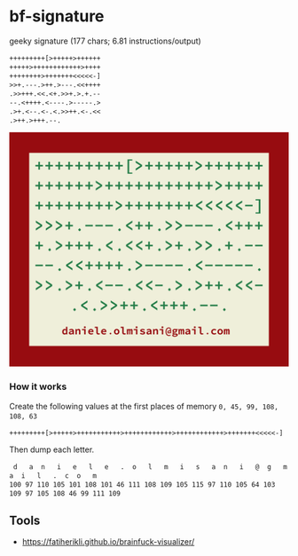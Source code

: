 # bf-signature
geeky signature (177 chars; 6.81 instructions/output)

```
+++++++++[>+++++>++++++
+++++>++++++++++++>++++
++++++++>+++++++<<<<<-]
>>+.---.>++.>---.<<++++
.>>+++.<<.<+.>>+.>.+.--
--.<++++.<----.>-----.>
.>+.<--.<-.<.>>++.<-.<<
.>++.>+++.--.
```


![signature](bf-signature.png) 

### How it works
 
Create the following values at the first places of memory ```0, 45, 99, 108, 108, 63```

```
+++++++++[>+++++>+++++++++++>++++++++++++>++++++++++++>+++++++<<<<<-]
```

Then dump each letter.

```
 d   a  n   i   e   l   e   .  o   l   m   i   s   a  n   i   @  g   m   a  i   l   .  c  o   m 
100 97 110 105 101 108 101 46 111 108 109 105 115 97 110 105 64 103 109 97 105 108 46 99 111 109 
```

## Tools

* https://fatiherikli.github.io/brainfuck-visualizer/

